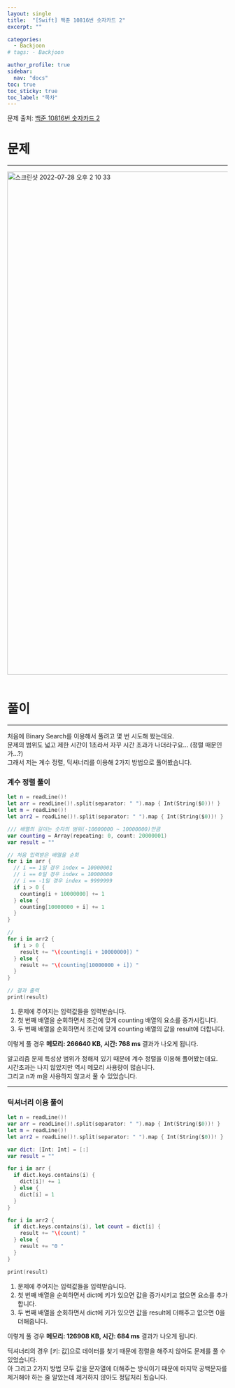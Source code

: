 ```yaml
---
layout: single
title:  "[Swift] 백준 10816번 숫자카드 2"
excerpt: ""

categories:
  - Backjoon
# tags: - Backjoon

author_profile: true
sidebar:
  nav: "docs"
toc: true
toc_sticky: true
toc_label: "목차"
---
```

문제 출처: [백준 10816번 숫자카드 2](https://www.acmicpc.net/problem/10816)

# 문제
---
<img width="1151" alt="스크린샷 2022-07-28 오후 2 10 33" src="https://user-images.githubusercontent.com/60169777/181425432-fa5e7ae2-3e91-4ce4-a3fd-04527a27d62b.png">
<br><br>

# 풀이
---
처음에 Binary Search를 이용해서 풀려고 몇 번 시도해 봤는데요.  
문제의 범위도 넓고 제한 시간이 1초라서 자꾸 시간 초과가 나더라구요... (정렬 때문인가...?)  
그래서 저는 계수 정렬, 딕셔너리를 이용해 2가지 방법으로 풀어봤습니다.

### 계수 정렬 풀이
```swift
let n = readLine()!
let arr = readLine()!.split(separator: " ").map { Int(String($0))! }
let m = readLine()!
let arr2 = readLine()!.split(separator: " ").map { Int(String($0))! }

/// 배열의 길이는 숫자의 범위(-10000000 ~ 10000000)만큼
var counting = Array(repeating: 0, count: 20000001)
var result = ""

// 처음 입력받은 배열을 순회
for i in arr {
  // i == 1일 경우 index = 10000001
  // i == 0일 경우 index = 10000000
  // i == -1일 경우 index = 9999999
  if i > 0 {
    counting[i + 10000000] += 1
  } else {
    counting[10000000 + i] += 1
  }
}

// 
for i in arr2 {
  if i > 0 {
    result += "\(counting[i + 10000000]) "
  } else {
    result += "\(counting[10000000 + i]) "
  }
}

// 결과 출력
print(result)
```
1. 문제에 주어지는 입력값들을 입력받습니다.
2. 첫 번째 배열을 순회하면서 조건에 맞게 counting 배열의 요소를 증가시킵니다.
3. 두 번째 배열을 순회하면서 조건에 맞게 counting 배열의 값을 result에 더합니다.

이렇게 풀 경우 **메모리: 266640 KB, 시간: 768 ms** 결과가 나오게 됩니다.  

알고리즘 문제 특성상 범위가 정해져 있기 때문에 계수 정렬을 이용해 풀어봤는데요.  
시간초과는 나지 않았지만 역시 메모리 사용량이 많습니다.  
그리고 n과 m을 사용하지 않고서 풀 수 있었습니다.

---

### 딕셔너리 이용 풀이
```swift
let n = readLine()!
var arr = readLine()!.split(separator: " ").map { Int(String($0))! }
let m = readLine()!
let arr2 = readLine()!.split(separator: " ").map { Int(String($0))! }

var dict: [Int: Int] = [:]
var result = ""

for i in arr {
  if dict.keys.contains(i) {
    dict[i]! += 1
  } else {
    dict[i] = 1
  }
}

for i in arr2 {
  if dict.keys.contains(i), let count = dict[i] {
    result += "\(count) "
  } else {
    result += "0 "
  }
}

print(result)
```
1. 문제에 주어지는 입력값들을 입력받습니다.
2. 첫 번째 배열을 순회하면서 dict에 키가 있으면 값을 증가시키고 없으면 요소를 추가합니다.
3. 두 번째 배열을 순회하면서 dict에 키가 있으면 값을 result에 더해주고 없으면 0을 더해줍니다.

이렇게 풀 경우 **메모리: 126908 KB, 시간: 684 ms** 결과가 나오게 됩니다.

딕셔너리의 경우 [키: 값]으로 데이터를 찾기 때문에 정렬을 해주지 않아도 문제를 풀 수 있었습니다.  
아 그리고 2가지 방법 모두 값을 문자열에 더해주는 방식이기 때문에 마지막 공백문자를 제거해야 하는 줄 알았는데 제거하지 않아도 정답처리 됬습니다.